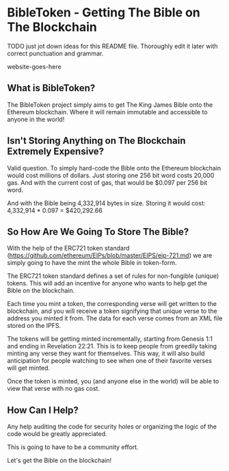 BibleToken - Getting The Bible on The Blockchain
================================================

TODO just jot down ideas for this README file. Thoroughly edit it later with correct punctuation and grammar.

website-goes-here

What is BibleToken?
-------------------
The BibleToken project simply aims to get The King James Bible onto the Ethereum blockchain.
Where it will remain immutable and accessible to anyone in the world!

Isn't Storing Anything on The Blockchain Extremely Expensive?
-------------------------------------------------------------
Valid question.
To simply hard-code the Bible onto the Ethereum blockchain would cost millions of dollars.
Just storing one 256 bit word costs 20,000 gas.
And with the current cost of gas, that would be $0.097 per 256 bit word.

And with the Bible being 4,332,914 bytes in size.
Storing it would cost: 4,332,914 * 0.097 = $420,292.66

So How Are We Going To Store The Bible?
---------------------------------------
With the help of the ERC721 token standard (https://github.com/ethereum/EIPs/blob/master/EIPS/eip-721.md)
we are simply going to have the mint the whole Bible in token-form.

The ERC721 token standard defines a set of rules for non-fungible (unique) tokens.
This will add an incentive for anyone who wants to help get the Bible on the blockchain.

Each time you mint a token, the corresponding verse will get written to the blockchain,
and you will receive a token signifying that unique verse to the address you minted it from.
The data for each verse comes from an XML file stored on the IPFS.

The tokens will be getting minted incrementally, starting from Genesis 1:1 and ending in Revelation 22:21.
This is to keep people from greedily taking minting any verse they want for themselves.
This way, it will also build anticipation for people watching to see when one of their favorite verses will get minted.

Once the token is minted, you (and anyone else in the world) will be able to view that verse with no gas cost.

How Can I Help?
---------------
Any help auditing the code for security holes or organizing the logic of the code would be greatly appreciated.

This is going to have to be a community effort.

Let's get the Bible on the blockchain!